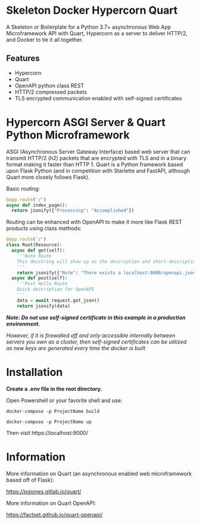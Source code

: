# Skeleton Docker Hypercorn Quart

A Skeleton or Boilerplate for a Python 3.7+ asynchronous Web App Microframework API with Quart, Hypercorn as a server to deliver HTTP/2, and Docker to tie it all together.

## Features

* Hypercorn
* Quart
* OpenAPI python class REST
* HTTP/2 compressed packets
* TLS encrypted communication enabled with self-signed certificates

# Hypercorn ASGI Server & Quart Python Microframework

ASGI (Asynchronous Server Gateway Interface) based web server that can transmit HTTP/2 (h2) packets that are encrypted with TLS and in a binary format making it faster than HTTP 1. Quart is a Python framework based upon Flask Python (and in competition with Starlette and FastAPI, although Quart more closely follows Flask).

Basic routing:

```python
@app.route('/')
async def index_page():
  return jsonify({"Processing": "Accomplished"})
```

Routing can be enhanced with OpenAPI to make it more like Flask REST products using class methods:

```python
@app.route('/')
class Root(Resource):
  async def get(self):
    '''Note Route
    This docstring will show up as the description and short-description for the openapi docs for this route.
    '''
    return jsonify({"Note": "There exists a localhost:9000/openapi.json that can be helpful here"})
  async def post(self): 
    '''Post Hello Route
    Quick description for OpenAPI
    '''
    data = await request.get_json()
    return jsonify(data)
```

***Note: Do not use self-signed certificate in this example in a production environment.***

*However, if it is firewalled off and only accessible internally between servers you own as a cluster, then self-signed certificates can be utilized as new keys are generated every time the docker is built*

# Installation

**Create a .env file in the root directory.**

Open Powershell or your favorite shell and use:

`docker-compose -p ProjectName build`

`docker-compose -p ProjectName up`

Then visit https://localhost:9000/

# Information

More information on Quart (an asynchronous enabled web microframework based off of Flask):

https://pgjones.gitlab.io/quart/

More information on Quart OpenAPI:

https://factset.github.io/quart-openapi/

